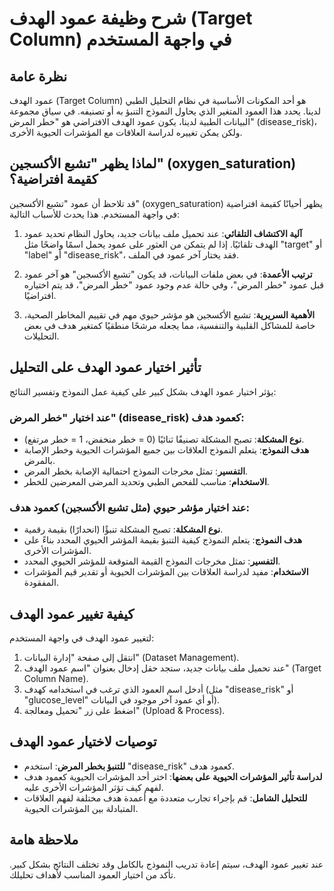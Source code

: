 # شرح وظيفة عمود الهدف (Target Column) في واجهة المستخدم

## نظرة عامة

عمود الهدف (Target Column) هو أحد المكونات الأساسية في نظام التحليل الطبي لدينا. يحدد هذا العمود المتغير الذي يحاول النموذج التنبؤ به أو تصنيفه. في سياق مجموعة البيانات الطبية لدينا، يكون عمود الهدف الافتراضي هو "خطر المرض" (disease_risk)، ولكن يمكن تغييره لدراسة العلاقات مع المؤشرات الحيوية الأخرى.

## لماذا يظهر "تشبع الأكسجين" (oxygen_saturation) كقيمة افتراضية؟

قد تلاحظ أن عمود "تشبع الأكسجين" (oxygen_saturation) يظهر أحيانًا كقيمة افتراضية في واجهة المستخدم. هذا يحدث للأسباب التالية:

1. **آلية الاكتشاف التلقائي**: عند تحميل ملف بيانات جديد، يحاول النظام تحديد عمود الهدف تلقائيًا. إذا لم يتمكن من العثور على عمود يحمل اسمًا واضحًا مثل "target" أو "label" أو "disease_risk"، فقد يختار آخر عمود في الملف.

2. **ترتيب الأعمدة**: في بعض ملفات البيانات، قد يكون "تشبع الأكسجين" هو آخر عمود قبل عمود "خطر المرض"، وفي حالة عدم وجود عمود "خطر المرض"، قد يتم اختياره افتراضيًا.

3. **الأهمية السريرية**: تشبع الأكسجين هو مؤشر حيوي مهم في تقييم المخاطر الصحية، خاصة للمشاكل القلبية والتنفسية، مما يجعله مرشحًا منطقيًا كمتغير هدف في بعض التحليلات.

## تأثير اختيار عمود الهدف على التحليل

يؤثر اختيار عمود الهدف بشكل كبير على كيفية عمل النموذج وتفسير النتائج:

### عند اختيار "خطر المرض" (disease_risk) كعمود هدف:

- **نوع المشكلة**: تصبح المشكلة تصنيفًا ثنائيًا (0 = خطر منخفض، 1 = خطر مرتفع).
- **هدف النموذج**: يتعلم النموذج العلاقات بين جميع المؤشرات الحيوية وخطر الإصابة بالمرض.
- **التفسير**: تمثل مخرجات النموذج احتمالية الإصابة بخطر المرض.
- **الاستخدام**: مناسب للفحص الطبي وتحديد المرضى المعرضين للخطر.

### عند اختيار مؤشر حيوي (مثل تشبع الأكسجين) كعمود هدف:

- **نوع المشكلة**: تصبح المشكلة تنبؤًا (انحدارًا) بقيمة رقمية.
- **هدف النموذج**: يتعلم النموذج كيفية التنبؤ بقيمة المؤشر الحيوي المحدد بناءً على المؤشرات الأخرى.
- **التفسير**: تمثل مخرجات النموذج القيمة المتوقعة للمؤشر الحيوي المحدد.
- **الاستخدام**: مفيد لدراسة العلاقات بين المؤشرات الحيوية أو تقدير قيم المؤشرات المفقودة.

## كيفية تغيير عمود الهدف

لتغيير عمود الهدف في واجهة المستخدم:

1. انتقل إلى صفحة "إدارة البيانات" (Dataset Management).
2. عند تحميل ملف بيانات جديد، ستجد حقل إدخال بعنوان "اسم عمود الهدف" (Target Column Name).
3. أدخل اسم العمود الذي ترغب في استخدامه كهدف (مثل "disease_risk" أو "glucose_level" أو أي عمود آخر موجود في البيانات).
4. اضغط على زر "تحميل ومعالجة" (Upload & Process).

## توصيات لاختيار عمود الهدف

- **للتنبؤ بخطر المرض**: استخدم "disease_risk" كعمود هدف.
- **لدراسة تأثير المؤشرات الحيوية على بعضها**: اختر أحد المؤشرات الحيوية كعمود هدف لفهم كيف تؤثر المؤشرات الأخرى عليه.
- **للتحليل الشامل**: قم بإجراء تجارب متعددة مع أعمدة هدف مختلفة لفهم العلاقات المتبادلة بين المؤشرات الحيوية.

## ملاحظة هامة

عند تغيير عمود الهدف، سيتم إعادة تدريب النموذج بالكامل وقد تختلف النتائج بشكل كبير. تأكد من اختيار العمود المناسب لأهداف تحليلك.
